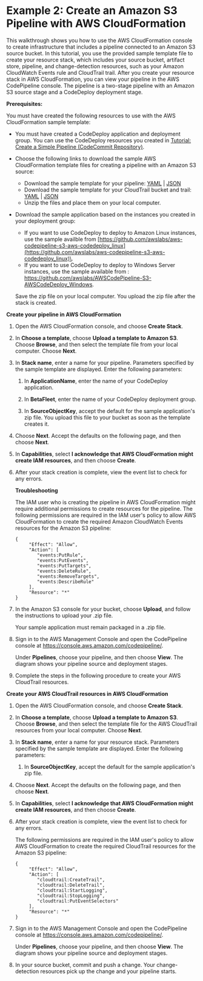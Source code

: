 # Example 2: Create an Amazon S3 Pipeline with AWS CloudFormation<a name="tutorials-cloudformation-s3"></a>

This walkthrough shows you how to use the AWS CloudFormation console to create infrastructure that includes a pipeline connected to an Amazon S3 source bucket\. In this tutorial, you use the provided sample template file to create your resource stack, which includes your source bucket, artifact store, pipeline, and change\-detection resources, such as your Amazon CloudWatch Events rule and CloudTrail trail\. After you create your resource stack in AWS CloudFormation, you can view your pipeline in the AWS CodePipeline console\. The pipeline is a two\-stage pipeline with an Amazon S3 source stage and a CodeDeploy deployment stage\.

**Prerequisites:**

You must have created the following resources to use with the AWS CloudFormation sample template:
+ You must have created a CodeDeploy application and deployment group\. You can use the CodeDeploy resources you created in [Tutorial: Create a Simple Pipeline \(CodeCommit Repository\)](tutorials-simple-codecommit.md)\.
+ Choose the following links to download the sample AWS CloudFormation template files for creating a pipeline with an Amazon S3 source: 
  + Download the sample template for your pipeline: [YAML](samples/codepipeline-s3-events-yaml.zip) \| [JSON](samples/codepipeline-s3-events-json.zip)
  + Download the sample template for your CloudTrail bucket and trail: [YAML](samples/codepipeline-s3-cloudtrail-yaml.zip) \| [JSON](samples/codepipeline-s3-cloudtrail-json.zip)
  + Unzip the files and place them on your local computer\.
+ Download the sample application based on the instances you created in your deployment group:
  + If you want to use CodeDeploy to deploy to Amazon Linux instances, use the sample availble from [https://github.com/awslabs/aws-codepipeline-s3-aws-codedeploy_linux](https://github.com/awslabs/aws-codepipeline-s3-aws-codedeploy_linux)\.
  + If you want to use CodeDeploy to deploy to Windows Server instances, use the sample available from : [https://github\.com/awslabs/AWSCodePipeline\-S3\-AWSCodeDeploy\_Windows](https://github.com/awslabs/AWSCodePipeline-S3-AWSCodeDeploy_Windows)\.

  Save the zip file on your local computer\. You upload the zip file after the stack is created\.

**Create your pipeline in AWS CloudFormation**

1. Open the AWS CloudFormation console, and choose **Create Stack**\.

1. In **Choose a template**, choose **Upload a template to Amazon S3**\. Choose **Browse**, and then select the template file from your local computer\. Choose **Next**\.

1. In **Stack name**, enter a name for your pipeline\. Parameters specified by the sample template are displayed\. Enter the following parameters: 

   1. In **ApplicationName**, enter the name of your CodeDeploy application\.

   1. In **BetaFleet**, enter the name of your CodeDeploy deployment group\.

   1. In **SourceObjectKey**, accept the default for the sample application's zip file\. You upload this file to your bucket as soon as the template creates it\.

1. Choose **Next**\. Accept the defaults on the following page, and then choose **Next**\.

1. In **Capabilities**, select **I acknowledge that AWS CloudFormation might create IAM resources**, and then choose **Create**\.

1. After your stack creation is complete, view the event list to check for any errors\.

   **Troubleshooting**

   The IAM user who is creating the pipeline in AWS CloudFormation might require additional permissions to create resources for the pipeline\. The following permissions are required in the IAM user's policy to allow AWS CloudFormation to create the required Amazon CloudWatch Events resources for the Amazon S3 pipeline:

   ```
   {
        "Effect": "Allow",
        "Action": [
           "events:PutRule",
           "events:PutEvents",
           "events:PutTargets",
           "events:DeleteRule",
           "events:RemoveTargets",
           "events:DescribeRule"
        ],
        "Resource": "*"
   }
   ```

1. In the Amazon S3 console for your bucket, choose **Upload**, and follow the instructions to upload your \.zip file\.

   Your sample application must remain packaged in a \.zip file\.

1. Sign in to the AWS Management Console and open the CodePipeline console at [https://console\.aws\.amazon\.com/codepipeline/](https://console.aws.amazon.com/codepipeline/)\.

   Under **Pipelines**, choose your pipeline, and then choose **View**\. The diagram shows your pipeline source and deployment stages\.

1. Complete the steps in the following procedure to create your AWS CloudTrail resources\.

**Create your AWS CloudTrail resources in AWS CloudFormation**

1. Open the AWS CloudFormation console, and choose **Create Stack**\.

1. In **Choose a template**, choose **Upload a template to Amazon S3**\. Choose **Browse**, and then select the template file for the AWS CloudTrail resources from your local computer\. Choose **Next**\.

1. In **Stack name**, enter a name for your resource stack\. Parameters specified by the sample template are displayed\. Enter the following parameters: 

   1. In **SourceObjectKey**, accept the default for the sample application's zip file\.

1. Choose **Next**\. Accept the defaults on the following page, and then choose **Next**\.

1. In **Capabilities**, select **I acknowledge that AWS CloudFormation might create IAM resources**, and then choose **Create**\.

1. After your stack creation is complete, view the event list to check for any errors\.

   The following permissions are required in the IAM user's policy to allow AWS CloudFormation to create the required CloudTrail resources for the Amazon S3 pipeline:

   ```
   {
        "Effect": "Allow",
        "Action": [
           "cloudtrail:CreateTrail",
           "cloudtrail:DeleteTrail",
           "cloudtrail:StartLogging",
           "cloudtrail:StopLogging",
           "cloudtrail:PutEventSelectors"
        ],
        "Resource": "*"
   }
   ```

1. Sign in to the AWS Management Console and open the CodePipeline console at [https://console\.aws\.amazon\.com/codepipeline/](https://console.aws.amazon.com/codepipeline/)\.

   Under **Pipelines**, choose your pipeline, and then choose **View**\. The diagram shows your pipeline source and deployment stages\.

1. In your source bucket, commit and push a change\. Your change\-detection resources pick up the change and your pipeline starts\.